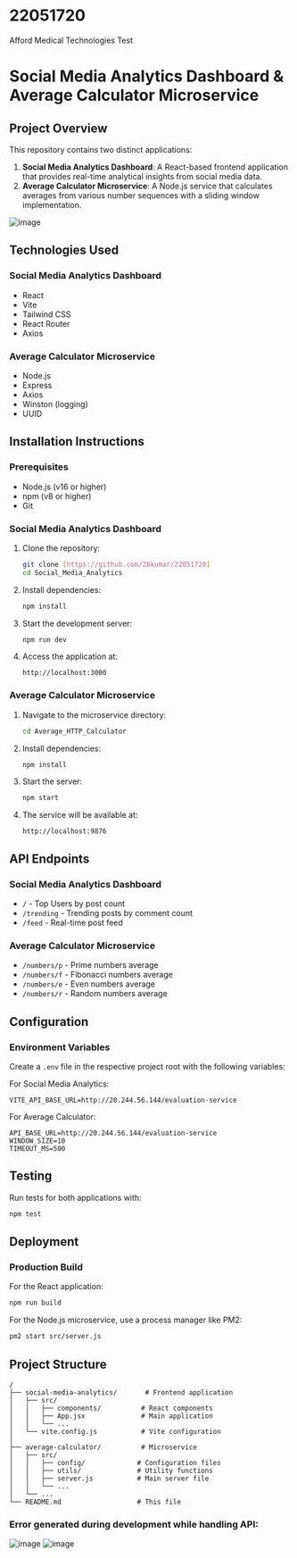 # 22051720
 Afford Medical Technologies Test


# Social Media Analytics Dashboard & Average Calculator Microservice

## Project Overview

This repository contains two distinct applications:

1. **Social Media Analytics Dashboard**: A React-based frontend application that provides real-time analytical insights from social media data.
2. **Average Calculator Microservice**: A Node.js service that calculates averages from various number sequences with a sliding window implementation.

![image](https://github.com/user-attachments/assets/956927c4-5fbe-4bc2-9adb-26f990307b9c)


## Technologies Used

### Social Media Analytics Dashboard
- React
- Vite
- Tailwind CSS
- React Router
- Axios

### Average Calculator Microservice
- Node.js
- Express
- Axios
- Winston (logging)
- UUID

## Installation Instructions

### Prerequisites
- Node.js (v16 or higher)
- npm (v8 or higher)
- Git

### Social Media Analytics Dashboard
1. Clone the repository:
   ```bash
   git clone [https://github.com/26kumar/22051720]
   cd Social_Media_Analytics
   ```

2. Install dependencies:
   ```bash
   npm install
   ```

3. Start the development server:
   ```bash
   npm run dev
   ```

4. Access the application at:
   ```
   http://localhost:3000
   ```

### Average Calculator Microservice
1. Navigate to the microservice directory:
   ```bash
   cd Average_HTTP_Calculator
   ```

2. Install dependencies:
   ```bash
   npm install
   ```

3. Start the server:
   ```bash
   npm start
   ```

4. The service will be available at:
   ```
   http://localhost:9876
   ```

## API Endpoints

### Social Media Analytics Dashboard
- `/` - Top Users by post count
- `/trending` - Trending posts by comment count
- `/feed` - Real-time post feed

### Average Calculator Microservice
- `/numbers/p` - Prime numbers average
- `/numbers/f` - Fibonacci numbers average
- `/numbers/e` - Even numbers average
- `/numbers/r` - Random numbers average

## Configuration

### Environment Variables
Create a `.env` file in the respective project root with the following variables:

For Social Media Analytics:
```
VITE_API_BASE_URL=http://20.244.56.144/evaluation-service
```

For Average Calculator:
```
API_BASE_URL=http://20.244.56.144/evaluation-service
WINDOW_SIZE=10
TIMEOUT_MS=500
```

## Testing

Run tests for both applications with:
```bash
npm test
```

## Deployment

### Production Build
For the React application:
```bash
npm run build
```

For the Node.js microservice, use a process manager like PM2:
```bash
pm2 start src/server.js
```

## Project Structure

```
/
├── social-media-analytics/       # Frontend application
│   ├── src/
│   │   ├── components/          # React components
│   │   ├── App.jsx              # Main application
│   │   └── ...
│   └── vite.config.js           # Vite configuration
│
├── average-calculator/          # Microservice
│   ├── src/
│   │   ├── config/             # Configuration files
│   │   ├── utils/              # Utility functions
│   │   ├── server.js           # Main server file
│   │   └── ...
│   └── ...
└── README.md                   # This file
```


### Error generated during development while handling API:
![image](https://github.com/user-attachments/assets/7e6c0be1-90c0-4eff-8da4-22a3aaef53da)
![image](https://github.com/user-attachments/assets/8b70f8fb-3b62-44e4-913b-180d3cae6b94)


